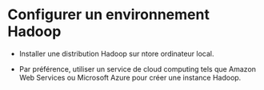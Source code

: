 # Configurer un environnement Hadoop
 
-   Installer une distribution Hadoop sur ntore ordinateur local.

-   Par préférence, utiliser un service de cloud computing tels que Amazon Web Services ou Microsoft Azure pour créer une instance Hadoop.